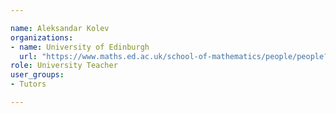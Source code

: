 ```yaml
---

name: Aleksandar Kolev
organizations:
- name: University of Edinburgh 
  url: "https://www.maths.ed.ac.uk/school-of-mathematics/people/people?person=756"
role: University Teacher
user_groups:
- Tutors

---
```

